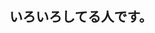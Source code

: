 ## いろいろしてる人です。

<!---
Hunter-haru/Hunter-haru is a ✨ special ✨ repository because its `README.md` (this file) appears on your GitHub profile.
You can click the Preview link to take a look at your changes.
--->
